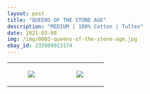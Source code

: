 ```yaml
---
layout: post
title: "QUEENS OF THE STONE AGE"
description: "MEDIUM | 100% Cotton | Tultex"
date: 2021-03-08
img: /img/0002-queens-of-the-stone-age.jpg
ebay_id: 233989913174
---
```




<table style="width:100%;"><tr><td style="vertical-align:top;">
      <figure class="tmblr-full" data-orig-height="2048" data-orig-width="1365" data-orig-src="https://concertshirts.netlify.app/shirts/0002/0002-01.jpg"><img src="https://64.media.tumblr.com/7c77fe1573a90008aafdd8cc5e9781c6/2771b1dd686f34bb-d9/s540x810/d52922be22f236e9f61174c93ed6e67dd1ada034.jpg" data-orig-height="2048" data-orig-width="1365" data-orig-src="https://concertshirts.netlify.app/shirts/0002/0002-01.jpg"/></figure></td>
    <td style="vertical-align:top;">
      <figure class="tmblr-full" data-orig-height="2048" data-orig-width="1365" data-orig-src="https://concertshirts.netlify.app/shirts/0002/0002-02.jpg"><img src="https://64.media.tumblr.com/194a33947d0a3c2d3d5016750c6dda81/2771b1dd686f34bb-03/s540x810/2393b6cfd7177fb0cf7d1ef65e30712f5a756db4.jpg" data-orig-height="2048" data-orig-width="1365" data-orig-src="https://concertshirts.netlify.app/shirts/0002/0002-02.jpg"/></figure></td>
  </tr></table>
